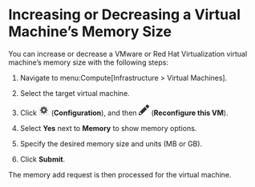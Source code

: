# Increasing or Decreasing a Virtual Machine’s Memory Size

You can increase or decrease a VMware or Red Hat Virtualization virtual
machine’s memory size with the following steps:

1.  Navigate to menu:Compute\[Infrastructure \> Virtual Machines\].

2.  Select the target virtual machine.

3.  Click ![1847](/images/1847.png) (**Configuration**), and then
    ![1851](/images/1851.png) (**Reconfigure this VM**).

4.  Select **Yes** next to **Memory** to show memory options.

5.  Specify the desired memory size and units (MB or GB).

6.  Click **Submit**.

The memory add request is then processed for the virtual machine.
